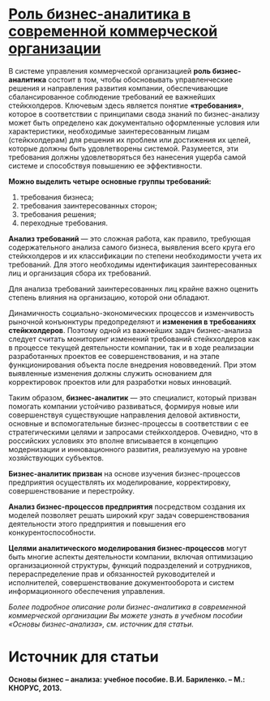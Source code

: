 # [Роль бизнес-аналитика в современной коммерческой организации](http://iiba.ru/the-role-of-a-business-analyst-in-the-modern-commercial-organization/)

В системе управления коммерческой организацией **роль бизнес-аналитика** состоит в том, чтобы обосновывать управленческие решения и направления развития компании, обеспечивающие сбалансированное соблюдение требований ее важнейших стейкхолдеров.
Ключевым здесь является понятие **«требования»**, которое в соответствии с принципами свода знаний по бизнес-анализу может быть определено как документально оформленные условия или характеристики, необходимые заинтересованным лицам (стейкхолдерам) для решения их проблем или достижения их целей, которые должны быть удовлетворены системой. Разумеется, эти требования должны удовлетворяться без нанесения ущерба самой системе и способствуя повышению ее эффективности.

**Можно выделить четыре основные группы требований:**
1) требования бизнеса;
2) требования заинтересованных сторон;
3) требования решения;
4) переходные требования.

**Анализ требований** — это сложная работа, как правило, требующая содержательного анализа самого бизнеса, выявления всего круга его стейкхолдеров и их классификации по степени необходимости учета их требований. Для этого необходимы идентификация заинтересованных лиц и организация сбора их требований.

Для анализа требований заинтересованных лиц крайне важно оценить степень влияния на организацию, которой они обладают.

Динамичность социально-экономических процессов и изменчивость рыночной конъюнктуры предопределяют и **изменения в требованиях стейкхолдеров**. Поэтому одной из важнейших задач бизнес-анализа следует считать мониторинг изменений требований стейкхолдеров как в процессе текущей деятельности компании, так и в ходе реализации разработанных проектов ее совершенствования, и на этапе функционирования объекта после внедрения нововведений. При этом выявленные изменения должны служить основанием для корректировок проектов или для разработки новых инноваций.

Таким образом, **бизнес-аналитик** — это специалист, который призван помогать компании устойчиво развиваться, формируя новые или совершенствуя существующие направления деловой активности, основные и вспомогательные бизнес-процессы в соответствии с ее стратегическими целями и запросами стейкхолдеров. Очевидно, что в российских условиях это вполне вписывается в концепцию модернизации и инновационного развития, реализуемую на уровне хозяйствующих субъектов.

**Бизнес-аналитик призван** на основе изучения бизнес-процессов предприятия осуществлять их моделирование, корректировку, совершенствование и перестройку.

**Анализ бизнес-процессов предприятия** посредством создания их моделей позволяет решать широкий круг задач совершенствования деятельности этого предприятия и повышения его конкурентоспособности.

**Целями аналитического моделирования бизнес-процессов** могут быть многие аспекты деятельности компании, включая оптимизацию организационной структуры, функций подразделений и сотрудников, перераспределение прав и обязанностей руководителей и исполнителей, совершенствование документооборота и систем информационного обеспечения управления.

*Более подробное описание роли бизнес-аналитика в современной коммерческой организации Вы можете узнать в учебном пособии «Основы бизнес-анализа», см. источник для статьи.*

# Источник для статьи

**Основы бизнес – анализа: учебное пособие. В.И. Бариленко. – М.: КНОРУС, 2013.**